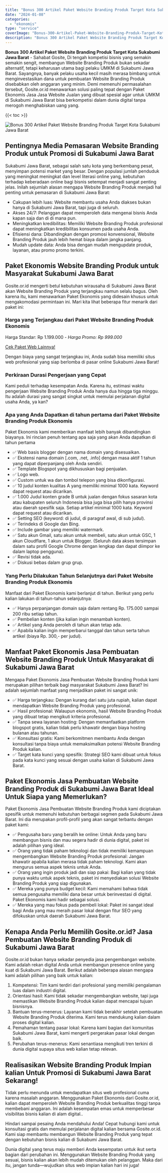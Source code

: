 ```yaml
---
title: "Bonus 300 Artikel Paket Website Branding Produk Target Kota Sukabumi Jawa Barat"
date: "2024-01-08"
categories: 
  - "ekonomis"
type: "service"
coverImage: "Bonus-300-Artikel-Paket-Website-Branding-Produk-Target-Kota-Sukabumi-Jawa-Barat.png"
description: "Bonus 300 Artikel Paket Website Branding Produk Target Kota Sukabumi Jawa Barat. Dunia digital yang terus maju memberi Anda kesempatan untuk ikut serta bagia..."
---
```


**Bonus 300 Artikel Paket Website Branding Produk Target Kota Sukabumi Jawa Barat** - Sahabat Gosite, Di tengah kompetisi bisnis yang semakin semakin sengit, membangun Website Branding Produk bukan sekadar alternatif, tetapi keharusan utama bagi pelaku UMKM di Sukabumi Jawa Barat. Sayangnya, banyak pelaku usaha kecil masih merasa bimbang untuk menginvestasikan dana untuk pembuatan Website Branding Produk disebabkan oleh anggaran yang minim. Demi memenuhi permasalahan tersebut, Gosite.or.id menawarkan solusi paling tepat dengan Paket Ekonomis Jasa Jasa Website Jualan yang dibuat spesial agar untuk UMKM di Sukabumi Jawa Barat bisa berkompetisi dalam dunia digital tanpa merogoh menghabiskan uang yang.

{{< toc >}}

![Bonus 300 Artikel Paket Website Branding Produk Target Kota Sukabumi Jawa Barat](/images/ekonomis/Bonus-300-Artikel-Paket-Website-Branding-Produk-Target-Kota-Sukabumi-Jawa-Barat.png)

## Pentingnya Media Pemasaran Website Branding Produk untuk Promosi di Sukabumi Jawa Barat

Sukabumi Jawa Barat, sebagai salah satu kota yang berkembang pesat, menyimpan potensi market yang besar. Dengan populasi jumlah penduduk yang meningkat meningkat dan level literasi online yang, kebutuhan terhadap keberadaan online bagi bisnis setempat menjadi sangat penting jelas. Inilah sejumlah alasan mengapa Website Branding Produk menjadi hal penting untuk pemasaran di Sukabumi Jawa Barat:

- Cakupan lebih luas: Website membantu usaha Anda diakses bukan hanya di Sukabumi Jawa Barat, tapi juga di seluruh.
- Akses 24/7: Pelanggan dapat memperoleh data mengenai bisnis Anda kapan saja dan di di mana pun.
- Meningkatkan kredibilitas: Memiliki Website Branding Produk profesional dapat meningkatkan kredibilitas konsumen pada usaha Anda.
- Efisiensi dana: Dibandingkan dengan promosi konvensional, Website Branding Produk jauh lebih hemat biaya dalam jangka panjang.
- Mudah update data: Anda bisa dengan mudah mengupdate produk, layanan, atau promo promo terkini.

## Paket Ekonomis Website Branding Produk untuk Masyarakat Sukabumi Jawa Barat

Gosite.or.id mengerti betul kebutuhan wirausaha di Sukabumi Jawa Barat akan Website Branding Produk yang terjangkau namun selalu bagus. Oleh karena itu, kami menawarkan Paket Ekonomis yang didesain khusus untuk mengakomodasi permintaan ini. Mari kita lihat beberapa fitur menarik dari paket ini:

### Harga yang Terjangkau dari Paket Website Branding Produk Ekonomis

<a class="cta-button">Harga Standar: Rp 1.199.000 - <em>Harga Promo: Rp 999.000</em></a>

<a href="/jasa-web/" class="cta-button">Cek Paket Web Lainnya!</a>

Dengan biaya yang sangat terjangkau ini, Anda sudah bisa memiliki situs web profesional yang siap berlomba di pasar online Sukabumi Jawa Barat!

### Perkiraan Durasi Pengerjaan yang Cepat

Kami peduli terhadap kesempatan Anda. Karena itu, estimasi waktu pengerjaan Website Branding Produk Anda hanya dua hingga tiga minggu. Itu adalah durasi yang sangat singkat untuk memulai perjalanan digital usaha Anda, ya kan?

### Apa yang Anda Dapatkan di tahun pertama dari Paket Website Branding Produk Ekonomis

Paket Ekonomis kami memberikan manfaat lebih banyak dibandingkan biayanya. Ini rincian penuh tentang apa saja yang akan Anda dapatkan di tahun pertama

- ✅ Web basis blogger dengan nama domain yang disesuaikan.
- ✅ Ekstensi nama domain \[.com, .net, .info\] dengan masa aktif 1 tahun yang dapat diperpanjang oleh Anda sendiri.
- ✅ Template Blogspot yang dikhususkan bagi penjualan.
- ✅ Logo web.
- ✅ Custom untuk wa dan tombol telepon yang bisa dikonfigurasi.
- ✅ 10 judul konten kualitas A yang memiliki minimal 1000 kata. Keyword dapat request atau dicarikan.
- ✅ 1.000 Judul konten grade B untuk jualan dengan fokus sasaran kota atau kabupaten seluruh Indonesia bisa juga bisa pilih hanya provinsi atau daerah spesifik saja. Setiap artikel minimal 1000 kata. Keyword dapat request atau dicarikan.
- ✅ Setting SEO (keyword: di judul, di paragraf awal, di sub judul).
- ✅ Terindeks di Google dan Bing.
- ✅ Include gambar yang memiliki watermark.
- ✅ Satu akun Gmail, satu akun untuk membeli, satu akun untuk GSC, 1 akun Cloudflare, 1 akun untuk Blogger. (Seluruh data akses tersimpan dalam satu profil Google Chrome dengan lengkap dan dapat diimpor ke dalam laptop pengguna).
- ✅ Revisi tidak ada.
- ✅ Diskusi bebas dalam grup grup.

### Yang Perlu Dilakukan Tahun Selanjutnya dari Paket Website Branding Produk Ekonomis

Manfaat dari Paket Ekonomis kami berlanjut di tahun. Berikut yang perlu kalian lakukan di tahun-tahun selanjutnya:

- ✅ Hanya perpanjangan domain saja dalam rentang Rp. 175.000 sampai 200 ribu setiap tahun.
- ✅ Pembelian konten (jika kalian ingin menambah konten).
- ✅ Artikel yang Anda peroleh di tahun akan tetap ada.
- ✅ Apabila kalian ingin memperbarui tanggal dan tahun serta tahun artikel (biaya Rp. 300,- per judul).

## Manfaat Paket Ekonomis Jasa Pembuatan Website Branding Produk Untuk Masyarakat di Sukabumi Jawa Barat

Mengapa Paket Ekonomis Jasa Pembuatan Website Branding Produk kami merupakan pilihan terbaik bagi masyarakat Sukabumi Jawa Barat? Ini adalah sejumlah manfaat yang menjadikan paket ini sangat unik:

- ✅ Harga terjangkau: Dengan kurang dari satu juta rupiah, kalian dapat mendapatkan Website Branding Produk yang profesional.
- ✅ Hasil profesional: Walaupun ekonomis, hasil Website Branding Produk yang dibuat tetap mengikuti kriteria profesional.
- ✅ Tanpa sewa layanan hosting: Dengan memanfaatkan platform blogspot gratis, kalian tidak perlu khawatir dengan biaya hosting bulanan atau tahunan.
- ✅ Konsultasi gratis: Kami berkomitmen membantu Anda dengan konsultasi tanpa biaya untuk memaksimalkan potensi Website Branding Produk kalian.
- ✅ Target kata kunci yang spesifik: Strategi SEO kami dibuat untuk fokus pada kata kunci yang sesuai dengan usaha kalian di Sukabumi Jawa Barat.

## Paket Ekonomis Jasa Pembuatan Website Branding Produk di Sukabumi Jawa Barat Ideal Untuk Siapa yang Memerlukan?

Paket Ekonomis Jasa Pembuatan Website Branding Produk kami diciptakan spesifik untuk memenuhi kebutuhan berbagai segmen pada Sukabumi Jawa Barat. Ini dia merupakan profil-profil yang akan sangat terbantu dengan paket kami:

- ✅ Pengusaha baru yang beralih ke online: Untuk Anda yang baru membangun bisnis dan mau segera hadir di dunia digital, paket ini adalah pilihan yang ideal.
- ✅ Orang yang tidak paham teknologi dan tidak memiliki kemampuan mengembangkan Website Branding Produk profesional: Jangan khawatir apabila kalian merasa tidak paham teknologi. Kami akan mengurus semua aspek teknis untuk Anda.
- ✅ Orang yang ingin produk jadi dan siap pakai: Bagi kalian yang tidak punya waktu untuk aspek teknis, paket ini menyediakan solusi Website Branding Produk yang siap digunakan.
- ✅ Mereka yang punya budget kecil: Kami memahami bahwa tidak semua pengusaha memiliki dana besar untuk berinvestasi di digital. Paket Ekonomis kami hadir sebagai solusi.
- ✅ Mereka yang mau fokus pada pembeli lokal: Paket ini sangat ideal bagi Anda yang mau meraih pasar lokal dengan fitur SEO yang difokuskan untuk daerah Sukabumi Jawa Barat.

## Kenapa Anda Perlu Memilih Gosite.or.id? Jasa Pembuatan Website Branding Produk di Sukabumi Jawa Barat

Gosite.or.id bukan hanya sekadar penyedia jasa pengembangan website. Kami adalah rekan digital Anda untuk membangun presence online yang kuat di Sukabumi Jawa Barat. Berikut adalah beberapa alasan mengapa kami adalah pilihan yang baik untuk kalian:

1. Kompetensi: Tim kami terdiri dari profesional yang memiliki pengalaman luas dalam industri digital.
2. Orientasi hasil: Kami tidak sekadar mengembangkan website, tapi juga memastikan Website Branding Produk kalian dapat mencapai tujuan bisnisnya.
3. Bantuan terus-menerus: Layanan kami tidak berakhir setelah pembuatan Website Branding Produk diterima. Kami terus mendukung kalian dalam proses digital kalian.
4. Pemahaman tentang pasar lokal: Karena kami bagian dari komunitas Sukabumi Jawa Barat, kami mengerti pergerakan pasar lokal dengan baik.
5. Perubahan terus-menerus: Kami senantiasa mengikuti tren terkini di dunia digital supaya situs web kalian tetap relevan.

## Realisasikan Website Branding Produk Impian kalian Untuk Promosi di Sukabumi Jawa Barat Sekarang!

Tidak perlu menunda untuk mendapatkan situs web profesional cuma karena masalah anggaran. Menggunakan Paket Ekonomis dari Gosite.or.id, kalian dapat memperoleh Website Branding Produk berkualitas tinggi tanpa membebani anggaran. Ini adalah kesempatan emas untuk memperbesar visibilitas bisnis kalian di alam digital..

Hindari sampai pesaing Anda mendahului Anda! Cepat hubungi kami untuk konsultasi gratis dan memulai perjalanan digital kalian bersama Gosite.or.id. Kami siap membantu membangun Website Branding Produk yang tepat dengan kebutuhan bisnis kalian di Sukabumi Jawa Barat.

Dunia digital yang terus maju memberi Anda kesempatan untuk ikut serta bagian dari perubahan ini. Menggunakan Website Branding Produk yang sesuai, bisnis kalian akan lebih mudah ditemukan oleh pelanggan. Maka dari itu, jangan tunda—wujudkan situs web impian kalian hari ini juga!